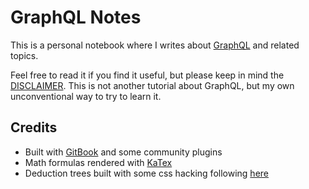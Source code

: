 # GraphQL Notes

This is a personal notebook where I writes about [GraphQL](https://facebook.github.io/react/blog/2015/05/01/graphql-introduction.html) and related topics.

Feel free to read it if you find it useful, but please keep in mind the [DISCLAIMER](content/DISCLAIMER,md).
This is not another tutorial about GraphQL, but my own unconventional way to try to learn it.

## Credits

* Built with [GitBook](https://www.gitbook.com/) and some community plugins
* Math formulas rendered with [KaTex](https://khan.github.io/KaTeX/)
* Deduction trees built with some css hacking following [here](http://stackoverflow.com/questions/16212364/how-do-i-display-a-proof-tree-with-html-css-and-or-javascript)
